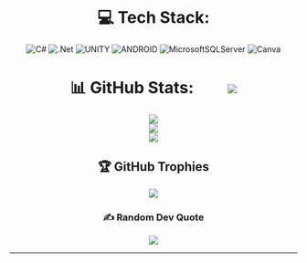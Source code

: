 ﻿<div align="center">
  
# 💻 Tech Stack:
![C#](https://img.shields.io/badge/c%23-%23239120.svg?style=for-the-badge&logo=c-sharp&logoColor=white) ![.Net](https://img.shields.io/badge/.NET-5C2D91?style=for-the-badge&logo=.net&logoColor=white) ![UNITY](https://img.shields.io/badge/Unity-%2320232a.svg?style=for-the-badge&logo=unity&logoColor=white) ![ANDROID](https://img.shields.io/badge/android-%2320232a.svg?style=for-the-badge&logo=android&logoColor=%a4c639) ![MicrosoftSQLServer](https://img.shields.io/badge/Microsoft%20SQL%20Server-CC2927?style=for-the-badge&logo=microsoft%20sql%20server&logoColor=white) ![Canva](https://img.shields.io/badge/Canva-%2300C4CC.svg?style=for-the-badge&logo=Canva&logoColor=white)
# 📊 GitHub Stats: &nbsp;&nbsp;&nbsp;&nbsp;&nbsp;&nbsp;&nbsp; [![](https://visitcount.itsvg.in/api?id=LycheeClone&icon=2&color=0)](https://visitcount.itsvg.in)
![](https://github-readme-stats.vercel.app/api?username=LycheeClone&theme=react&hide_border=false&include_all_commits=false&count_private=false)<br/>
![](https://github-readme-streak-stats.herokuapp.com/?user=LycheeClone&theme=react&hide_border=false)<br/>
![](https://github-readme-stats.vercel.app/api/top-langs/?username=LycheeClone&theme=react&hide_border=false&include_all_commits=false&count_private=false&layout=compact)

## 🏆 GitHub Trophies
![](https://github-profile-trophy.vercel.app/?username=LycheeClone&theme=algolia&no-frame=false&no-bg=true&margin-w=4)

### ✍️ Random Dev Quote
![](https://quotes-github-readme.vercel.app/api?type=horizontal&theme=tokyonight)

---

</div>
